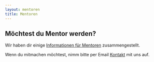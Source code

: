 ```yaml
---
layout: mentoren
title: Mentoren
---
```


## Möchtest du Mentor werden? ##

Wir haben dir einige [Informationen für Mentoren](/infos/mentoren.html) zusammengestellt.
 
Wenn du mitmachen möchtest, nimm bitte per Email [Kontakt](http://coderdojo-linz.github.io/kontakt.html) mit uns auf.
